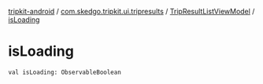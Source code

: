 [tripkit-android](../../index.md) / [com.skedgo.tripkit.ui.tripresults](../index.md) / [TripResultListViewModel](index.md) / [isLoading](./is-loading.md)

# isLoading

`val isLoading: ObservableBoolean`